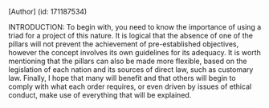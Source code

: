 [Author] (id: 171187534)

INTRODUCTION:
To begin with, you need to know the importance of using a triad for a project of this nature. It is logical that the absence of one of the pillars will not prevent the achievement of pre-established objectives, however the concept involves its own guidelines for its adequacy. It is worth mentioning that the pillars can also be made more flexible, based on the legislation of each nation and its sources of direct law, such as customary law. Finally, I hope that many will benefit and that others will begin to comply with what each order requires, or even driven by issues of ethical conduct, make use of everything that will be explained.
